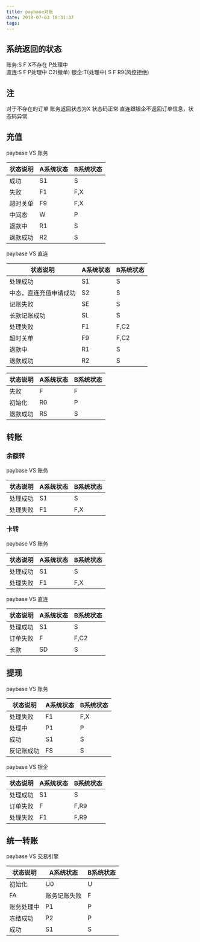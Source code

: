 ```yaml
---
title: paybase对账
date: 2018-07-03 18:31:37
tags:
---
```

## 系统返回的状态

账务:S F X不存在 P处理中  
直连:S F P处理中 C2(撤单)
银企:T(处理中) S F R9(风控拒绝)

## 注
对于不存在的订单 账务返回状态为X 状态码正常
直连跟银企不返回订单信息，状态码异常

## 充值
paybase VS 账务

|状态说明|A系统状态|B系统状态|
|---|---|---|
|成功|S1|S|
|失败|F1|F,X|
|超时关单|F9|F,X|
|中间态|W|P|
|退款中|R1|S|
|退款成功|R2|S|

paybase VS 直连

|状态说明|A系统状态|B系统状态|
|---|---|---|
|处理成功|S1|S|
|中态，直连充值申请成功|S2|S|
|记账失败|SE|S|
|长款记账成功|SL|S|
|处理失败|F1|F,C2|
|超时关单|F9|F,C2|
|退款中|R1|S|
|退款成功|R2|S|

|状态说明|A系统状态|B系统状态|
|---|---|---|
|失败|F|F|
|初始化|R0|P|
|退款成功|RS|S|

## 转账
### 余额转
paybase VS 账务

|状态说明|A系统状态|B系统状态|
|---|---|---|
|处理成功|S1|S|
|处理失败|F1|F,X|

### 卡转
paybase VS 账务

|状态说明|A系统状态|B系统状态|
|---|---|---|
|处理成功|S1|S|
|处理失败|F1|F,X|

paybase VS 直连

|状态说明|A系统状态|B系统状态|
|---|---|---|   
|处理成功|S1|S|
|订单失败|F|F,C2|
|长款|SD|S|

## 提现
paybase VS 账务

|状态说明|A系统状态|B系统状态|
|---|---|---|
|处理失败|F1|F,X|
|处理中|P1|P|
|成功|S1|S|
|反记账成功|FS|S|

paybase VS 银企

|状态说明|A系统状态|B系统状态|
|---|---|---|
|处理成功|S1|S|
|订单失败|F|F,R9|
|处理失败|F1|F,R9|

## 统一转账 
paybase VS 交易引擎

|状态说明|A系统状态|B系统状态|
|---|---|---|
|初始化|U0|U|
|FA|账务记账失败|F|
|账务处理中|P1|P|
|冻结成功|P2|P|
|成功|S1|S|

